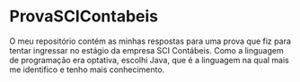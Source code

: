 # ProvaSCIContabeis
O meu repositório contém as minhas respostas para uma prova que fiz para tentar ingressar no estágio da empresa SCI Contábeis. Como a linguagem de programação era optativa, escolhi Java, que é a linguagem na qual mais me identifico e tenho mais conhecimento.
